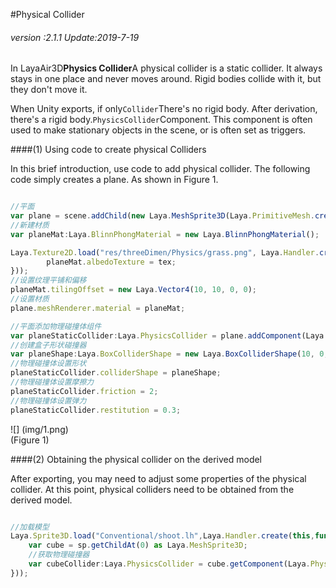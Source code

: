 #Physical Collider

###### *version :2.1.1   Update:2019-7-19*

In LayaAir3D**Physics Collider**A physical collider is a static collider. It always stays in one place and never moves around. Rigid bodies collide with it, but they don't move it.

When Unity exports, if only`Collider`There's no rigid body. After derivation, there's a rigid body.`PhysicsCollider`Component. This component is often used to make stationary objects in the scene, or is often set as triggers.

####(1) Using code to create physical Colliders

In this brief introduction, use code to add physical collider. The following code simply creates a plane. As shown in Figure 1.


```typescript

//平面
var plane = scene.addChild(new Laya.MeshSprite3D(Laya.PrimitiveMesh.createPlane(10, 10, 10, 10))) as Laya.MeshSprite3D;
//新建材质
var planeMat:Laya.BlinnPhongMaterial = new Laya.BlinnPhongMaterial();

Laya.Texture2D.load("res/threeDimen/Physics/grass.png", Laya.Handler.create(this, function(tex:Laya.Texture2D) {
    	planeMat.albedoTexture = tex;
}));
//设置纹理平铺和偏移
planeMat.tilingOffset = new Laya.Vector4(10, 10, 0, 0);
//设置材质
plane.meshRenderer.material = planeMat;

//平面添加物理碰撞体组件
var planeStaticCollider:Laya.PhysicsCollider = plane.addComponent(Laya.PhysicsCollider);
//创建盒子形状碰撞器
var planeShape:Laya.BoxColliderShape = new Laya.BoxColliderShape(10, 0, 10);
//物理碰撞体设置形状
planeStaticCollider.colliderShape = planeShape;
//物理碰撞体设置摩擦力
planeStaticCollider.friction = 2;
//物理碰撞体设置弹力
planeStaticCollider.restitution = 0.3;
```


![] (img/1.png)<br> (Figure 1)

####(2) Obtaining the physical collider on the derived model

After exporting, you may need to adjust some properties of the physical collider. At this point, physical colliders need to be obtained from the derived model.


```typescript

//加载模型
Laya.Sprite3D.load("Conventional/shoot.lh",Laya.Handler.create(this,function(sp:Laya.Sprite3D){
    var cube = sp.getChildAt(0) as Laya.MeshSprite3D;
    //获取物理碰撞器
    var cubeCollider:Laya.PhysicsCollider = cube.getComponent(Laya.PhysicsCollider);
}));
```




